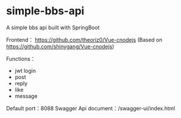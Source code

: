 # simple-bbs-api 

A simple bbs api built with SpringBoot


Frontend：
https://github.com/theoriz0/Vue-cnodejs (Based on https://github.com/shinygang/Vue-cnodejs)

Functions：
- jwt login
- post
- reply
- like
- message

Default port：8088
Swagger Api document：/swagger-ui/index.html
